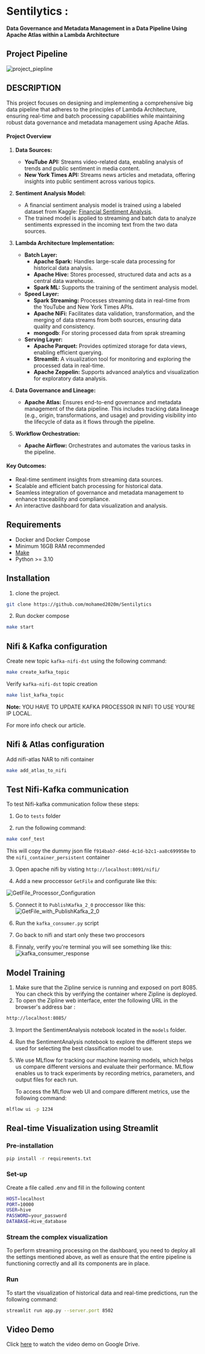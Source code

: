 
# Sentilytics : 

**Data Governance and Metadata Management in a Data Pipeline Using Apache Atlas within a Lambda Architecture**


## Project Pipeline

![project_piepline](./assets/images/project_piepline.png)

## DESCRIPTION

This project focuses on designing and implementing a comprehensive big data pipeline that adheres to the principles of Lambda Architecture, ensuring real-time and batch processing capabilities while maintaining robust data governance and metadata management using Apache Atlas.  

#### **Project Overview**  
1. **Data Sources:**  
   - **YouTube API:** Streams video-related data, enabling analysis of trends and public sentiment in media content.  
   - **New York Times API:** Streams news articles and metadata, offering insights into public sentiment across various topics.  

2. **Sentiment Analysis Model:**  
   - A financial sentiment analysis model is trained using a labeled dataset from Kaggle: [Financial Sentiment Analysis](https://www.kaggle.com/datasets/sbhatti/financial-sentiment-analysis).  
   - The trained model is applied to streaming and batch data to analyze sentiments expressed in the incoming text from the two data sources.  

3. **Lambda Architecture Implementation:**  
   - **Batch Layer:**  
     - **Apache Spark:** Handles large-scale data processing for historical data analysis.  
     - **Apache Hive:** Stores processed, structured data and acts as a central data warehouse.  
     - **Spark ML:** Supports the training of the sentiment analysis model.  
   - **Speed Layer:**  
     - **Spark Streaming:** Processes streaming data in real-time from the YouTube and New York Times APIs.  
     - **Apache NiFi:** Facilitates data validation, transformation, and the merging of data streams from both sources, ensuring data quality and consistency.
      - **mongodb**: For storing processed data from sprak streaming 
   - **Serving Layer:**  
     - **Apache Parquet:** Provides optimized storage for data views, enabling efficient querying.  
     - **Streamlit:** A visualization tool for monitoring and exploring the processed data in real-time.  
     - **Apache Zeppelin:** Supports advanced analytics and visualization for exploratory data analysis.  

4. **Data Governance and Lineage:**  
   - **Apache Atlas:** Ensures end-to-end governance and metadata management of the data pipeline. This includes tracking data lineage (e.g., origin, transformations, and usage) and providing visibility into the lifecycle of data as it flows through the pipeline.  

5. **Workflow Orchestration:**  
   - **Apache Airflow:** Orchestrates and automates the various tasks in the pipeline.  

#### **Key Outcomes:**  
- Real-time sentiment insights from streaming data sources.  
- Scalable and efficient batch processing for historical data.  
- Seamless integration of governance and metadata management to enhance traceability and compliance.  
- An interactive dashboard for data visualization and analysis.  

## Requirements
- Docker and Docker Compose
- Minimum 16GB RAM recommended
- [Make](https://gnuwin32.sourceforge.net/packages/make.htm)
- Python >= 3.10

## Installation

1. clone the project.

```bash
git clone https://github.com/mohamed2020m/Sentilytics
```

2. Run docker compose 

```bash
make start
```

## Nifi & Kafka configuration

Create new topic `kafka-nifi-dst` using the following command:

```bash
make create_kafka_topic
```

Verify `kafka-nifi-dst` topic creation

```bash
make list_kafka_topic
```

**Note:** YOU HAVE TO UPDATE KAFKA PROCESSOR IN NIFI TO USE YOU'RE IP LOCAL. 

For more info check our article.

## Nifi & Atlas configuration

Add nifi-atlas NAR to nifi container

```bash
make add_atlas_to_nifi
```

## Test Nifi-Kafka communication

To test Nifi-kafka communication follow these steps:
1. Go to `tests` folder

2. run the following command:
```bash
make conf_test
```
This will copy the dummy json file `f914bab7-d46d-4c1d-b2c1-aa8c699958e` to the `nifi_container_persistent` container

3. Open apache nifi by visting `http://localhost:8091/nifi/` 

4. Add a new proccessor `GetFile` and configurate like this:

![GetFile_Processor_Configuration](./assets/images/GetFile_Processor_Configuration.png)

5. Connect it to `PublishKafka_2_0` proccessor
like this: 
![GetFile_with_PublishKafka_2_0](./assets/images/GetFile_with_PublishKafka_2_0.png)

6. Run the `kafka_consumer.py` script

7. Go back to nifi and start only these two proccesors

8. Finnaly, verify you're terminal you will see something like this:
![kafka_consumer_response](./assets/images/kafka_consumer_response.png)



## Model Training


1. Make sure that the Zipline service is running and exposed on port 8085. You can check this by verifying the container where Zipline is deployed.
2. To open the Zipline web interface, enter the following URL in the browser's address bar :
```bash
http://localhost:8085/ 
```
3. Import the SentimentAnalysis notebook located in the `models` folder.
4. Run the SentimentAnalysis notebook to explore the different steps we used for selecting the best classification model to use.
5. We use MLflow for tracking our machine learning models, which helps us compare different versions and evaluate their performance. MLflow enables us to track experiments by recording metrics, parameters, and output files for each run.

   To access the MLflow web UI and compare different metrics, use the following command:
```bash
mlflow ui -p 1234
```











## Real-time Visualization using Streamlit

### Pre-installation

```bash
pip install -r requirements.txt
```
### Set-up

Create a file called .env and fill in the following content
```bash
HOST=localhost
PORT=10000
USER=hive
PASSWORD=your_password
DATABASE=Hive_database
```

### Stream the complex visualization
To perform streaming processing on the dashboard, you need to deploy all the settings mentioned above, as well as ensure that the entire pipeline is functioning correctly and all its components are in place.

### Run 
To start the visualization of historical data and real-time predictions, run the following command:

```bash
streamlit run app.py --server.port 8502
```

## Video Demo

Click [here](https://drive.google.com/file/d/13sxlESQgW1Z_gMACT10qyb2f2WIebrEa/view?usp=drive_link) to watch the video demo on Google Drive.








